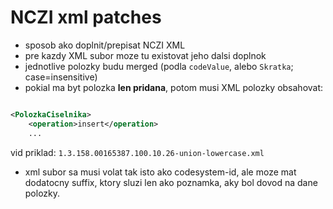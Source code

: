 # NCZI xml patches

- sposob ako doplnit/prepisat NCZI XML
- pre kazdy XML subor moze tu existovat jeho dalsi doplnok
- jednotlive polozky budu merged (podla `codeValue`, alebo `Skratka`; case=insensitive)
- pokial ma byt polozka **len pridana**, potom musi XML polozky obsahovat:

```xml

<PolozkaCiselnika>
    <operation>insert</operation>
    ...
```

vid priklad: `1.3.158.00165387.100.10.26-union-lowercase.xml`

- xml subor sa musi volat tak isto ako codesystem-id, ale moze mat dodatocny suffix, ktory sluzi len ako
  poznamka, aky bol dovod na dane polozky.

